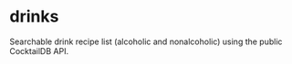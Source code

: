 # drinks
Searchable drink recipe list (alcoholic and nonalcoholic) using the public CocktailDB API.
